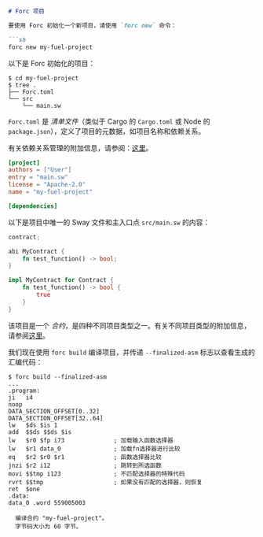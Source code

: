 ```markdown
# Forc 项目

要使用 Forc 初始化一个新项目，请使用 `forc new` 命令：

```sh
forc new my-fuel-project
```

以下是 Forc 初始化的项目：

<!-- This section should show the tree for a new forc project -->
<!-- tree:example:start -->
```console
$ cd my-fuel-project
$ tree .
├── Forc.toml
└── src
    └── main.sw
```
<!-- tree:example:end -->

<!-- This section should explain the `Forc.toml` file -->
<!-- forc_toml:example:start -->
`Forc.toml` 是 _清单文件_（类似于 Cargo 的 `Cargo.toml` 或 Node 的 `package.json`），定义了项目的元数据，如项目名称和依赖关系。
<!-- forc_toml:example:end -->

有关依赖关系管理的附加信息，请参阅：[这里](../forc/dependencies.md)。

```toml
[project]
authors = ["User"]
entry = "main.sw"
license = "Apache-2.0"
name = "my-fuel-project"

[dependencies]
```

以下是项目中唯一的 Sway 文件和主入口点 `src/main.sw` 的内容：

```rust
contract;

abi MyContract {
    fn test_function() -> bool;
}

impl MyContract for Contract {
    fn test_function() -> bool {
        true
    }
}
```

该项目是一个 _合约_，是四种不同项目类型之一。有关不同项目类型的附加信息，请参阅[这里](../sway-program-types/index.md)。

我们现在使用 `forc build` 编译项目，并传递 `--finalized-asm` 标志以查看生成的汇编代码：

```console
$ forc build --finalized-asm
...
.program:
ji   i4
noop
DATA_SECTION_OFFSET[0..32]
DATA_SECTION_OFFSET[32..64]
lw   $ds $is 1
add  $$ds $$ds $is
lw   $r0 $fp i73              ; 加载输入函数选择器
lw   $r1 data_0               ; 加载fn选择器进行比较
eq   $r2 $r0 $r1              ; 函数选择器比较
jnzi $r2 i12                  ; 跳转到所选函数
movi $$tmp i123               ; 不匹配选择器的特殊代码
rvrt $$tmp                    ; 如果没有匹配的选择器，则恢复
ret  $one
.data:
data_0 .word 559005003

  编译合约 "my-fuel-project"。
  字节码大小为 60 字节。
```
